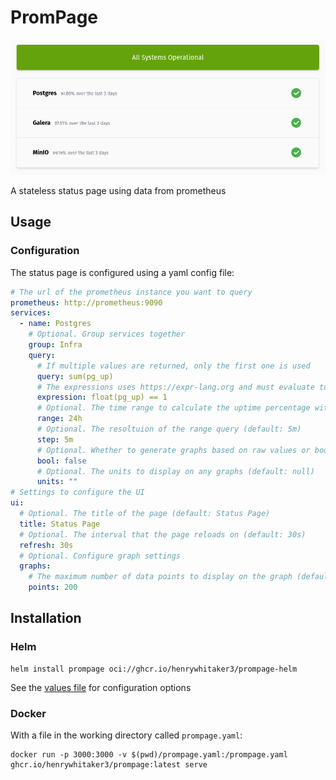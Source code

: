 # PromPage

![status page screenshot](.github/dashboard.png)

A stateless status page using data from prometheus

## Usage

### Configuration

The status page is configured using a yaml config file:

```yaml
# The url of the prometheus instance you want to query
prometheus: http://prometheus:9090
services:
  - name: Postgres
    # Optional. Group services together
    group: Infra
    query:
      # If multiple values are returned, only the first one is used
      query: sum(pg_up)
      # The expressions uses https://expr-lang.org and must evaluate to true/false
      expression: float(pg_up) == 1
      # Optional. The time range to calculate the uptime percentage with (default: 24h)
      range: 24h
      # Optional. The resoltuion of the range query (default: 5m)
      step: 5m
      # Optional. Whether to generate graphs based on raw values or boolean values (default: false)
      bool: false
      # Optional. The units to display on any graphs (default: null)
      units: ""
# Settings to configure the UI
ui:
  # Optional. The title of the page (default: Status Page)
  title: Status Page
  # Optional. The interval that the page reloads on (default: 30s)
  refresh: 30s
  # Optional. Configure graph settings
  graphs:
    # The maximum number of data points to display on the graph (default: 200)
    points: 200
```

## Installation

### Helm

```
helm install prompage oci://ghcr.io/henrywhitaker3/prompage-helm
```

See the [values file](https://github.com/henrywhitaker3/prompage/blob/main/chart/values.yaml) for configuration options

### Docker

With a file in the working directory called `prompage.yaml`:

```
docker run -p 3000:3000 -v $(pwd)/prompage.yaml:/prompage.yaml ghcr.io/henrywhitaker3/prompage:latest serve
```
